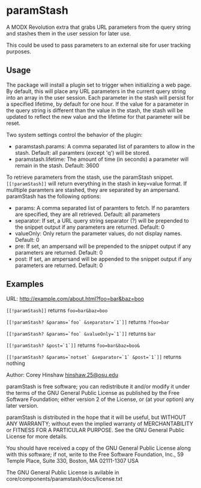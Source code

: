 paramStash
==========

A MODX Revolution extra that grabs URL parameters from the query string and
stashes them in the user session for later use.

This could be used to pass parameters to an external site for user tracking
purposes.

Usage
-----

The package will install a plugin set to trigger when initializing a web page.
By default, this will place any URL parameters in the current query string into
an array in the user session. Each parameter in the stash will persist for a
specified lifetime, by default for one hour. If the value for a parameter in the
query string is different than the value in the stash, the stash will be updated
to reflect the new value and the lifetime for that parameter will be reset.

Two system settings control the behavior of the plugin:

  - paramstash.params: A comma separated list of paramters to allow in the
    stash.
    Default: all paramters (except 'q') will be stored.
  - paramstash.lifetime: The amount of time (in seconds) a parameter will remain
    in the stash.
    Default: 3600

To retrieve parameters from the stash, use the paramStash snippet.
`[[!paramStash]]` will return everything in the stash in key=value format. If
mulltiple paramters are stashed, they are separated by an ampersand. paramStash
has the following options:

  - params: A comma separated list of paramters to fetch. If no paramters are
    specified, they are all retrieved.
    Default: all parameters
  - separator: If set, a URL query string separator (?) will be prepended to the
    snippet output if any parameters are returned.
    Default: 0
  - valueOnly: Only return the parameter values, do not display names.
    Default: 0
  - pre: If set, an ampersand will be prepended to the snippet output if any
    parameters are returned.
    Default: 0
  - post: If set, an ampersand will be appended to the snippet output if any
    parameters are returned.
    Default: 0

Examples
--------

URL: http://example.com/about.html?foo=bar&baz=boo

`[[!paramStash]]` returns `foo=bar&baz=boo`

``[[!paramStash? &params=`foo` &separator=`1`]]`` returns `?foo=bar`

``[[!paramStash? &params=`foo` &valueOnly=`1`]]`` returns `bar`

``[[!paramStash? &post=`1`]]`` returns `foo=bar&baz=boo&`

``[[!paramStash? &params=`notset` &separator=`1` &post=`1`]]`` returns nothing


Author: Corey Hinshaw <hinshaw.25@osu.edu>

paramStash is free software; you can redistribute it and/or modify it
under the terms of the GNU General Public License as published by the Free
Software Foundation; either version 2 of the License, or (at your option) any
later version.

paramStash is distributed in the hope that it will be useful, but 
WITHOUT ANY WARRANTY; without even the implied warranty of MERCHANTABILITY or 
FITNESS FOR A PARTICULAR PURPOSE. See the GNU General Public License for more 
details.

You should have received a copy of the GNU General Public License along with
this software; if not, write to the Free Software Foundation, Inc., 59 Temple
Place, Suite 330, Boston, MA 02111-1307 USA

The GNU General Public License is avilable in 
core/components/paramstash/docs/license.txt
